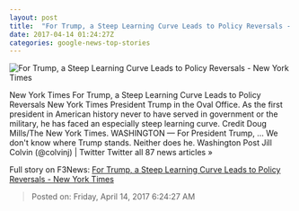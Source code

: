 ```yaml
---
layout: post
title:  "For Trump, a Steep Learning Curve Leads to Policy Reversals - New York Times"
date: 2017-04-14 01:24:27Z
categories: google-news-top-stories
---
```


![For Trump, a Steep Learning Curve Leads to Policy Reversals - New York Times](https://static01.nyt.com/images/2017/04/14/us/14POLICY-01/14POLICY-01-facebookJumbo.jpg)

New York Times For Trump, a Steep Learning Curve Leads to Policy Reversals New York Times President Trump in the Oval Office. As the first president in American history never to have served in government or the military, he has faced an especially steep learning curve. Credit Doug Mills/The New York Times. WASHINGTON — For President Trump, ... We don't know where Trump stands. Neither does he. Washington Post Jill Colvin (@colvinj) | Twitter Twitter all 87 news articles »


Full story on F3News: [For Trump, a Steep Learning Curve Leads to Policy Reversals - New York Times](http://www.f3nws.com/n/qgBmnB)

> Posted on: Friday, April 14, 2017 6:24:27 AM
